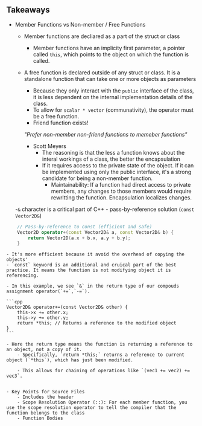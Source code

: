 ## Takeaways

- Member Functions vs Non-member / Free Functions
    - Member functions are decliared as a part of the struct or class
        - Member functions have an implicity first parameter, a pointer called `this`, which points to the object on which the function is called. 
    - A free function is declared outside of any struct or class. It is a standalone function that can take one or more objects as parameters
        - Because they only interact with the `public` interface of the class, it is less dependent on the internal implementation details of the class.
        - To allow for `scalar * vector` (communativity), the operator must be a free function.
        - Friend function exists! 

        *"Prefer non-member non-friend functions to memeber functions"*
        - Scott Meyers
            - The reasoning is that the less a function knows about the interal workings of a class, the better the encapsulation
            - If it requires access to the private state of the object. If it can be implemented using only the public interface, it's a strong candidate for being a non-member function. 
                - Maintainability: If a function had direct access to private members, any changes to those members would require rewritting the function. Encapsulation localizes changes.



    -`&` character is a critical part of C++
        - pass-by-reference solution (`const Vector2D&`)
```c++
    // Pass-by-reference to const (efficient and safe)
    Vector2D operator+(const Vector2D& a, const Vector2D& b) {
        return Vector2D(a.x + b.x, a.y + b.y);
    }
```
    - It's more efficient because it avoid the overhead of copying the objects'
    - `const` keyword is an additional and cruical part of the best practice. It means the function is not modifying object it is referencing.

    - In this example, we see `&` in the return type of our compouds assignment operator(`+=`,`-=`).

    ```cpp
    Vector2D& operator+=(const Vector2D& other) {
        this->x += other.x;
        this->y += other.y;
        return *this; // Returns a reference to the modified object
    }
    ```

    - Here the return type means the function is returning a reference to an object, not a copy of it.
        - Specifically, `return *this;` returns a reference to current object (`*this`), which has just been modified. 

        - This allows for chaining of operations like `(vec1 += vec2) += vec3`.


    - Key Points for Source Files
        - Includes the header
        - Scope Resolution Operator (::): For each member function, you use the scope resolution operator to tell the compiler that the function belongs to the class
        - Function Bodies


